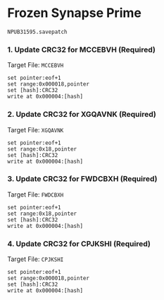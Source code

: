#  Frozen Synapse Prime 

`NPUB31595.savepatch`

### 1. Update CRC32 for MCCEBVH (Required)

Target File: `MCCEBVH`

```
set pointer:eof+1
set range:0x000018,pointer
set [hash]:CRC32
write at 0x000004:[hash]
```

### 2. Update CRC32 for XGQAVNK (Required)

Target File: `XGQAVNK`

```
set pointer:eof+1
set range:0x18,pointer
set [hash]:CRC32
write at 0x000004:[hash]
```

### 3. Update CRC32 for FWDCBXH (Required)

Target File: `FWDCBXH`

```
set pointer:eof+1
set range:0x18,pointer
set [hash]:CRC32
write at 0x000004:[hash]
```

### 4. Update CRC32 for CPJKSHI (Required)

Target File: `CPJKSHI`

```
set pointer:eof+1
set range:0x000018,pointer
set [hash]:CRC32
write at 0x000004:[hash]
```

